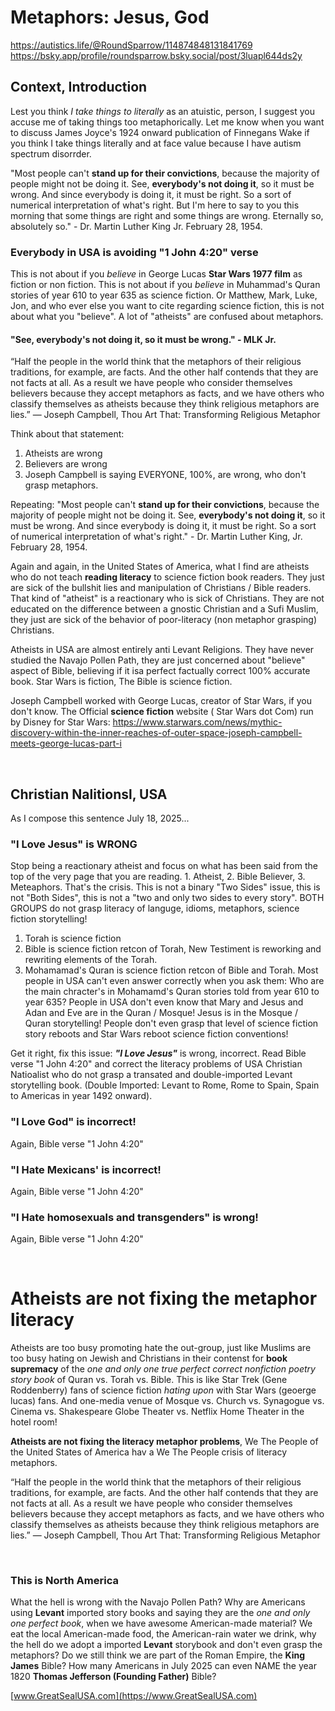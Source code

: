 # Metaphors: Jesus, God

https://autistics.life/@RoundSparrow/114874848131841769    
https://bsky.app/profile/roundsparrow.bsky.social/post/3luapl644ds2y    

## Context, Introduction

Lest you think *I take things to literally* as an atuistic, person, I suggest you accuse me of taking things too metaphorically. Let me know when you want to discuss James Joyce's 1924 onward publication of Finnegans Wake if you think I take things literally and at face value because I have autism spectrum disorrder.

"Most people can't **stand up for their convictions**, because the majority of people might not be doing it. See, **everybody's not doing it**, so it must be wrong. And since everybody is doing it, it must be right. So a sort of numerical interpretation of what's right. But I'm here to say to you this morning that some things are right and some things are wrong. Eternally so, absolutely so." - Dr. Martin Luther King Jr. February 28, 1954.

### Everybody in USA is avoiding "1 John 4:20" verse

This is not about if you *believe* in George Lucas **Star Wars 1977 film** as fiction or non fiction. This is not about if you *believe* in Muhammad's Quran stories of year 610 to year 635 as science fiction. Or Matthew, Mark, Luke, Jon, and who ever else you want to cite regarding science fiction, this is not about what you "believe". A lot of "atheists" are confused about metaphors.

####  "See, **everybody's not doing it**, so it must be wrong." - MLK Jr.

“Half the people in the world think that the metaphors of their religious traditions, for example, are facts. And the other half contends that they are not facts at all. As a result we have people who consider themselves believers because they accept metaphors as facts, and we have others who classify themselves as atheists because they think religious metaphors are lies.”
― Joseph Campbell, Thou Art That: Transforming Religious Metaphor

Think about that statement:

1. Atheists are wrong
2. Believers are wrong
3. Joseph Campbell is saying EVERYONE, 100%, are wrong, who don't grasp metaphors.

Repeating: "Most people can't **stand up for their convictions**, because the majority of people might not be doing it. See, **everybody's not doing it**, so it must be wrong. And since everybody is doing it, it must be right. So a sort of numerical interpretation of what's right." - Dr. Martin Luther King, Jr. February 28, 1954.

Again and again, in the United States of America, what I find are atheists who do not teach **reading literacy** to science fiction book readers. They just are sick of the bullshit lies and manipulation of Christians / Bible readers. That kind of "atheist" is a reactionary who is sick of Christians. They are not educated on the difference between a gnostic Christian and a Sufi Muslim, they just are sick of the behavior of poor-literacy (non metaphor grasping) Christians.

Atheists in USA are almost entirely anti Levant Religions. They have never studied the Navajo Pollen Path, they are just concerned about "believe" aspect of Bible, believing if it isa  perfect factually correct 100% accurate book.  Star Wars is fiction, The Bible is science fiction.

Joseph Campbell worked with George Lucas, creator of Star Wars, if you don't know. The Official **science fiction** website ( Star Wars dot Com) run by Disney for Star Wars: https://www.starwars.com/news/mythic-discovery-within-the-inner-reaches-of-outer-space-joseph-campbell-meets-george-lucas-part-i

&nbsp;

## Christian Nalitionsl, USA

As I compose this sentence July 18, 2025...

### "I Love Jesus" is WRONG

Stop being a reactionary atheist and focus on what has been said from the top of the very page that you are reading. 1. Atheist, 2. Bible Believer, 3. Meteaphors.  That's the crisis. This is not a binary "Two Sides" issue, this is not "Both Sides", this is not a "two and only two sides to every story".  BOTH GROUPS do not grasp literacy of languge, idioms, metaphors, science fiction storytelling!

1. Torah is science fiction
2. Bible is science fiction retcon of Torah, New Testiment is reworking and rewriting elements of the Torah.
3. Mohamamad's Quran is science fiction retcon of Bible and Torah. Most people in USA can't even answer correctly when you ask them: Who are the main chracter's in Mohamamd's Quran stories told from year 610 to year 635?  People in USA don't even know that Mary and Jesus and Adan and Eve are in the Quran / Mosque! Jesus is in the Mosque / Quran storytelling! People don't even grasp that level of science fiction story reboots and Star Wars reboot science fiction conventions!

Get it right, fix this issue: ***"I Love Jesus"*** is wrong, incorrect. Read Bible verse "1 John 4:20" and correct the literacy problems of USA Christian Natioalist who do not grasp a transated and double-imported Levant storytelling book. (Double Imported: Levant to Rome, Rome to Spain, Spain to Americas in year 1492 onward).

### "I Love God" is incorrect!

Again, Bible verse "1 John 4:20"

### "I Hate Mexicans' is incorrect!

Again, Bible verse "1 John 4:20"

### "I Hate homosexuals and transgenders" is wrong!

Again, Bible verse "1 John 4:20"

&nbsp;

# Atheists are not fixing the metaphor literacy

Atheists are too busy promoting hate the out-group, just like Muslims are too busy hating on Jewish and Christians in their contenst for **book supremacy** of the *one and only one true perfect correct nonfiction poetry story book* of Quran vs. Torah vs. Bible.  This is like Star Trek (Gene Roddenberry) fans of science fiction *hating upon* with Star Wars (geoerge lucas) fans. And one-media venue of Mosque vs. Church vs. Synagogue vs. Cinema vs. Shakespeare Globe Theater vs. Netflix Home Theater in the hotel room!

**Atheists are not fixing the literacy metaphor problems**, We The People of the United States of America hav a We The People crisis of literacy metaphors.

“Half the people in the world think that the metaphors of their religious traditions, for example, are facts. And the other half contends that they are not facts at all. As a result we have people who consider themselves believers because they accept metaphors as facts, and we have others who classify themselves as atheists because they think religious metaphors are lies.”
― Joseph Campbell, Thou Art That: Transforming Religious Metaphor

&nbsp;

### This is North America

What the hell is wrong with the Navajo Pollen Path? Why are Americans using **Levant** imported story books and saying they are the *one and only one perfect book*, when we have awesome American-made material? We eat the local American-made food, the American-rain water we drink, why the hell do we adopt a imported **Levant** storybook and don't even grasp the metaphors? Do we still think we are part of the Roman Empire, the **King James** Bible? How many Americans in July 2025 can even NAME the year 1820 **Thomas Jefferson (Founding Father)** Bible?

[www.GreatSealUSA.com](https://www.GreatSealUSA.com)
